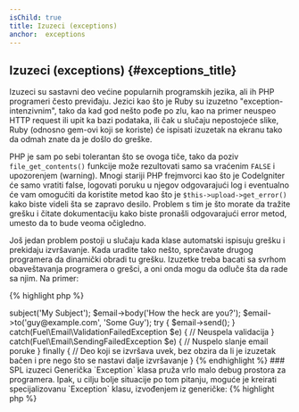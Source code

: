 ```yaml
---
isChild: true
title: Izuzeci (exceptions)
anchor:  exceptions
---
```


## Izuzeci (exceptions) {#exceptions_title}

Izuzeci su sastavni deo većine popularnih programskih jezika, ali ih PHP programeri često previđaju.
Jezici kao što je Ruby su izuzetno "exception-intenzivnim", tako da kad god nešto pođe po zlu, kao
na primer neuspeo HTTP request ili upit ka bazi podataka, ili čak u slučaju nepostojeće slike, Ruby
(odnosno gem-ovi koji se koriste) će ispisati izuzetak na ekranu tako da odmah znate da je došlo do greške.

PHP je sam po sebi tolerantan što se ovoga tiče, tako da poziv `file_get_contents()` funkcije
može rezultovati samo sa vraćenim `FALSE` i upozorenjem (warning).
Mnogi stariji PHP frejmvorci kao što je CodeIgniter će samo vratiti false, logovati poruku u
njegov odgovarajući log i eventualno će vam omogućiti da koristite metod kao što je `$this->upload->get_error()`
kako biste videli šta se zapravo desilo. Problem s tim je što morate da tražite grešku i čitate dokumentaciju
kako biste pronašli odgovarajući error metod, umesto da to bude veoma očigledno.

Još jedan problem postoji u slučaju kada klase automatski ispisuju grešku i prekidaju izvršavanje.
Kada uradite tako nešto, sprečavate drugog programera da dinamički obradi tu grešku. Izuzetke treba
bacati sa svrhom obaveštavanja programera o grešci, a oni onda mogu da odluče šta da rade sa njim. Na primer:

{% highlight php %}
<?php
$email = new Fuel\Email;
$email->subject('My Subject');
$email->body('How the heck are you?');
$email->to('guy@example.com', 'Some Guy');

try
{
    $email->send();
}
catch(Fuel\Email\ValidationFailedException $e)
{
    // Neuspela validacija
}
catch(Fuel\Email\SendingFailedException $e)
{
    // Nuspelo slanje email poruke
}
finally
{
    // Deo koji se izvršava uvek, bez obzira da li je izuzetak bačen i pre nego što se nastavi dalje izvršavanje
}
{% endhighlight %}

### SPL izuzeci

Generička `Exception` klasa pruža vrlo malo debug prostora za programera. Ipak, u cilju bolje situacije po tom pitanju,
moguće je kreirati specijalizovanu `Exception` klasu, izvođenjem iz generičke:

{% highlight php %}
<?php
class ValidationException extends Exception {}
{% endhighlight %}

Ovo zapravo znači da možete imati nekoliko catch blokova i ponaosob obrađivati različite izuzetke. Ovo može dovesti
do toga da imate _mnogo_ custom Exception klasa, a pritom su umesto nekih od njih mogle biti korišćene
SPL Exception klase, dostupne kroz [SPL ekstenziju][splext].

Ako na primer koristite `__call()` magični metod i zatražen je neki nepostojeći metod, onda umesto bacanja
standardnog izuzetka, što bi bilo nejasno, ili kreiranja custom Exception klase samo u te svrhe, možete baciti
`BadMethodCallException`.

* [Pročitajte još o izuzecima][exceptions]
* [Pročitajte još o SPL izuzecima][splexe]
* [Ugnježdeni izuzeci u PHP-u][nesting-exceptions-in-php]
* [Najbolja praksa za izuzetke u PHP 5.3][exception-best-practices53]


[splext]: /#standard_php_library
[exceptions]: http://php.net/language.exceptions
[splexe]: http://php.net/spl.exceptions
[nesting-exceptions-in-php]: http://www.brandonsavage.net/exceptional-php-nesting-exceptions-in-php/
[exception-best-practices53]: http://ralphschindler.com/2010/09/15/exception-best-practices-in-php-5-3
